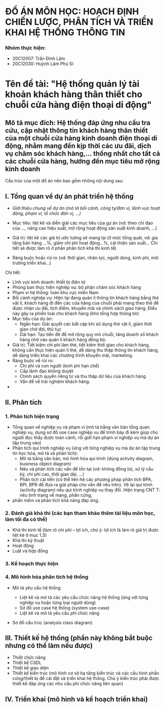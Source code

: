 # ĐỒ ÁN MÔN HỌC: HOẠCH ĐỊNH CHIẾN LƯỢC, PHÂN TÍCH VÀ TRIỂN KHAI HỆ THỐNG THÔNG TIN

### Nhóm thực hiện:

+ 20C12007: Trần Đình Lâm
+ 20C12030: Huỳnh Lâm Phú Sĩ

# Tên đề tài: "Hệ thống quản lý tài khoản khách hàng thân thiết cho chuỗi cửa hàng điện thoại di động"

## Mô tả mục đích: Hệ thống đáp ứng nhu cầu tra cứu, cập nhật thông tin khách hàng thân thiết của một chuỗi cửa hàng kinh doanh điện thoại di động, nhằm mang đến kịp thời các ưu đãi, dịch vụ chăm sóc khách hàng,... thống nhất cho tất cả các chuỗi cửa hàng, hướng đến mục tiêu mở rộng kinh doanh

Cấu trúc của một đồ án nên bao gồm những nội dung sau:

## I. Tổng quan về dự án phát triển hệ thống

+ _Giới thiệu chung về dự án (mô tả bối cảnh, công ty/đơn vị, lãnh vực hoạt động, phạm vi, tổ chức đơn vị, …)_
  
+ Mục tiêu: liệt kê và diễn giải các mục tiêu của gự án (vd: theo chỉ đạo của …, nâng cao hiệu suất, mở rộng hoạt động
  sản xuất kinh doanh, …)
+ Giá trị: liệt kê các giá trị ước lương sẽ mang lại (ở mức tổng quát, vd: gia tăng bán hàng …%, giảm chi phí hoạt
  động…%, cải thiện sản xuất… Chi tiết sẽ được làm rõ ở phần phân tích khả thi kinh tế)
+ Ràng buộc hoặc rũi ro (vd: thời gian, nhân lực, người dùng, kinh phí, môi trường triển khai…)

Chi tiết:
+ Lĩnh vực kinh doanh: thiết bị điện tử
+ Phòng ban thực hiện nghiệp vụ: bộ phận chăm sóc khách hàng
+ Phạm vi hệ thống: toàn khu vực miền Nam
+ Bối cảnh nghiệp vụ: Hiện tại đang quản lí thông tin khách hàng bằng thẻ vật lí, khách hàng đi đến các cửa hàng của chuỗi phải mang theo thẻ để được nhận ưu đãi, tích điểm, khuyến mãi và chính sách giao hàng. Điều này gây ra phiền toái cho khách hàng (khó tổng hợp thông tin)
+ Mục tiêu của dự án:
  - Ngắn hạn: Giải quyết các bất cập khi sử dụng thẻ vật lí, giảm thời gian chờ đợi, thủ tục
  - Dài hạn: Tạo tiền đề để mở rộng quy mô chuỗi, tăng doanh số khách hàng nhờ vào quản lí khách hàng đồng bộ.
+ Giá trị: Tiết kiệm chi phí làm thẻ, tiết kiệm thời gian cho khách hàng, không cần thực hiện quản lí thẻ, dễ dàng thu thập thông tin khách hàng, dễ dàng triển khai các chương trình khuyến mãi, marketing.
+ Ràng buộc về rủi ro:
  - Chi phí và con người (kinh phí hạn chế)
  - Cấp lãnh đạo không duyệt
  - Chính sách quyền riêng tư và thu thập dữ liệu của khách hàng
  - Vấn đề về trải nghiệm khách hàng.
+ 
## II. Phân tích

### 1. Phân tích hiện trạng

+ Tổng quan về nghiệp vụ và phạm vi (mô tả bằng văn bản tổng quan nghiệp vụ, dung sơ đồ use case nghiệp vụ để trình bày
  đi kèm giúp cho người đọc thấy được toàn cảnh, rồi giới hạn phạm vi nghiệp vụ mà dự án tập trung vào)
+ Phân tích qui trình nghiệp vụ (ứng với từng nghiệp vụ mà dự án tập trung tin học hóa, mô tả và phân tích):
    + Mô tả bằng văn bản, mô hình hóa qui trình (dùng activity diagram, business object diagram)
    + Nêu và phân tích các vấn đề tồn tại (vd: không đồng bộ, xử lý cầu kỳ, chi phí cao, thời gian dài, …)
    + Phân tích cải tiến (có thể liên hệ các phương pháp phân tích BPA, BPI, BPR để đưa ra giải pháp cho vấn đề nêu
      trên). Vẽ lại qui trình (activity diagram) nếu qui trình nghiệp vụ thay đổi. Hiện trạng CNT T: nêu tình trạng về
      mạng, phần cứng,
+ phần mềm và phân tích khả năng đáp ứng.

### 2. Đánh giá khả thi (các bạn tham khảo thêm tài liệu môn học, làm tối đa có thể)

+ Khả thi kinh tế (làm rõ chi phí – lợi ích, chú ý: lợi ích là làm rõ giá trị được liệt kê ở mục 1.3)
+ Khả thi kỹ thuật
+ Hoạt động
+ Luật và hợp đồng

### 3. Kế hoạch thực hiện

### 4. Mô hình hóa phân tích hệ thống

+ Mô tả yêu cầu hệ thống
    + Liệt kê và mô tả các yêu cầu chức năng hệ thống (ứng với từng nghiệp vụ hoặc từng loại người dùng)
    + Sơ đồ use case hệ thống (system use-case)
    + Liệt kê và mô tả yêu cầu phi chức năng

+ Sơ đồ cấu trúc (analysis class diagram)

## III. Thiết kế hệ thống (phần này không bắt buộc nhưng có thể làm nếu được)

+ Thiết chức năng
+ Thiết kế CSDL
+ Thiết kế giao diện
+ Thiết kế kiến trúc (mô hình cơ sở hạ tầng kiến trúc và các cấu hình phần cứng/thiết bị để cài đặt và triển khai hệ
  thống. Chú ý kiến trúc phải được thiết kế đáp ứng các nhu cầu phi chức năng liên quan)

## IV. Triển khai (mô hình và kế hoạch triển khai)

